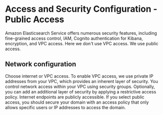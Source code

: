 # Access and Security Configuration - Public Access

Amazon Elasticsearch Service offers numerous security features, including fine-grained access control, IAM, Cognito authentication for Kibana, encryption, and VPC access. Here we don't use VPC access. We use public access.

## Network configuration

Choose internet or VPC access. To enable VPC access, we use private IP addresses from your VPC, which provides an inherent layer of security. You control network access within your VPC using security groups. Optionally, you can add an additional layer of security by applying a restrictive access policy. Internet endpoints are publicly accessible. If you select public access, you should secure your domain with an access policy that only allows specific users or IP addresses to access the domain.
